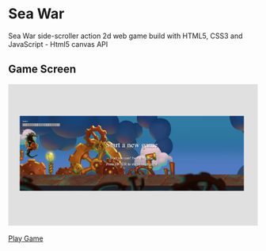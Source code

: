 # Sea War

Sea War side-scroller action 2d web game build with HTML5, CSS3 and JavaScript - Html5 canvas API

## Game Screen

![ScreenShot](./assets/sea-war-start.PNG)

[Play Game](https://seawar.netlify.app)
